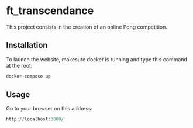 # ft_transcendance
This project consists in the creation of an online Pong competition.

## Installation

To launch the website, makesure docker is running and type this command at the root:

```bash
docker-compose up
```

## Usage

Go to your browser on this address:
```python
http://localhost:3000/
```
